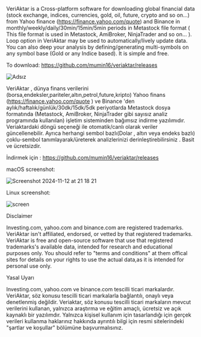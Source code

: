 VeriAktar is a Cross-platform software for downloading global financial data (stock exchange, indices, currencies, gold, oil, future, crypto and so on...) from Yahoo finance (https://finance.yahoo.com/quote) and Binance in monthly/weekly/daily/30min/15min/5min periods in Metastock file format ( This file format is used in Metastock, AmiBroker, NinjaTrader and so on... ). Loop option in VeriAktar may be used to automatically/lively update data. You can also deep your analysis by defining/generating multi-symbols on any symbol base (Gold or any Indice based). It is simple and free.

To download: https://github.com/mumin16/veriaktar/releases


![Adsız](https://github.com/user-attachments/assets/45eae86d-614d-4b8c-9c84-d749974e8380)


VeriAktar , ﻿dünya finans verilerini (borsa,endeksler,pariteler,altın,petrol,future,kripto) Yahoo finans (https://finance.yahoo.com/quote ) ve Binance 'den aylık/haftalık/günlük/30dk/15dk/5dk periyotlarda Metastock dosya formatında (Metastock, AmiBroker, NinjaTrader gibi sayısız analiz programında kullanılan) işletim sisteminden bağımsız indirme yazılımıdır. Veriaktardaki döngü seçeneği ile otomatik/canlı olarak veriler güncellenebilir. Ayrıca herhangi sembol bazlı(Dolar , altın veya endeks bazlı) çoklu-sembol tanımlayarak/üreterek analizlerinizi derinleştirebilirsiniz . Basit ve ücretsizdir. 

İndirmek için : https://github.com/mumin16/veriaktar/releases

macOS screenshot:

![Screenshot 2024-11-12 at 21 18 21](https://github.com/user-attachments/assets/85718c0b-77e6-480a-b253-7e1bc84216a7)


Linux screenshot:

![screen](https://github.com/user-attachments/assets/96beb6d9-62ec-4f5a-82ae-7ee5cfa76efe)



Disclaimer

Investing.com, yahoo.com and binance.com are registered trademarks.
VeriAktar isn't affiliated, endorsed, or vetted by that registered trademarks.
VeriAktar is free and open-source software that use that registered trademarks's available data, intended for research and educational purposes only.
You should refer to  "terms and conditions" at them offical sites for details on your rights to use the actual data,as it is intended for personal use only.

Yasal Uyarı

Investing.com, yahoo.com ve binance.com tescilli ticari markalardır.
VeriAktar, söz konusu tescilli ticari markalarla bağlantılı, onaylı veya denetlenmiş değildir.
Veriaktar, söz konusu tescilli ticari markaların mevcut verilerini kullanan, yalnızca araştırma ve eğitim amaçlı, ücretsiz ve açık kaynaklı bir yazılımdır.
Yalnızca kişisel kullanım için tasarlandığı için gerçek verileri kullanma haklarınız hakkında ayrıntılı bilgi için resmi sitelerindeki "şartlar ve koşullar" bölümüne başvurmalısınız.



